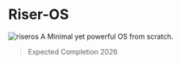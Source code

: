 # Riser-OS
![riseros](https://github.com/user-attachments/assets/f69c9a91-e338-4086-9198-8ad4c7d9aede)
A Minimal yet powerful OS from scratch.
> Expected Completion 2026
